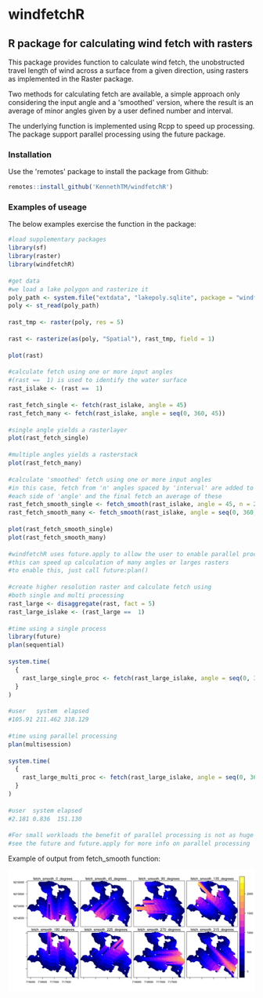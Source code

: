 # windfetchR

## R package for calculating wind fetch with rasters

This package provides function to calculate wind fetch, the unobstructed travel length of wind across a surface from a given direction, using rasters as implemented in the Raster package. 

Two methods for calculating fetch are available, a simple approach only considering the input angle and a 'smoothed' version, where the result is an average of minor angles given by a user defined number and interval.

The underlying function is implemented using Rcpp to speed up processing. The package support parallel processing using the future package.

### Installation

Use the 'remotes' package to install the package from Github:

```r
remotes::install_github('KennethTM/windfetchR')
```

### Examples of useage

The below examples exercise the function in the package:

```r
#load supplementary packages
library(sf)
library(raster)
library(windfetchR)

#get data
#we load a lake polygon and rasterize it
poly_path <- system.file("extdata", "lakepoly.sqlite", package = "windfetchR")
poly <- st_read(poly_path)

rast_tmp <- raster(poly, res = 5)

rast <- rasterize(as(poly, "Spatial"), rast_tmp, field = 1)

plot(rast)

#calculate fetch using one or more input angles
#(rast ==  1) is used to identify the water surface
rast_islake <- (rast ==  1)

rast_fetch_single <- fetch(rast_islake, angle = 45)
rast_fetch_many <- fetch(rast_islake, angle = seq(0, 360, 45))

#single angle yields a rasterlayer
plot(rast_fetch_single)

#multiple angles yields a rasterstack
plot(rast_fetch_many)

#calculate 'smoothed' fetch using one or more input angles
#in this case, fetch from 'n' angles spaced by 'interval' are added to 
#each side of 'angle' and the final fetch an average of these
rast_fetch_smooth_single <- fetch_smooth(rast_islake, angle = 45, n = 2, interval = 2)
rast_fetch_smooth_many <- fetch_smooth(rast_islake, angle = seq(0, 360, 45), n = 2, interval = 2)

plot(rast_fetch_smooth_single)
plot(rast_fetch_smooth_many)

#windfetchR uses future.apply to allow the user to enable parallel processing
#this can speed up calculation of many angles or larges rasters
#to enable this, just call future:plan()

#create higher resolution raster and calculate fetch using 
#both single and multi processing
rast_large <- disaggregate(rast, fact = 5)
rast_large_islake <- (rast_large ==  1)

#time using a single process
library(future)
plan(sequential)

system.time(
  {
    rast_large_single_proc <- fetch(rast_large_islake, angle = seq(0, 360, 22.5))
  }
)

#user   system  elapsed 
#105.91 211.462 318.129 

#time using parallel processing
plan(multisession)

system.time(
  {
    rast_large_multi_proc <- fetch(rast_large_islake, angle = seq(0, 360, 22.5))
  }
)

#user  system elapsed 
#2.181 0.836  151.130 

#For small workloads the benefit of parallel processing is not as huge
#see the future and future.apply for more info on parallel processing
```

Example of output from fetch_smooth function:

![](https://github.com/KennethTM/windfetchR/blob/main/test/example_img.png)
